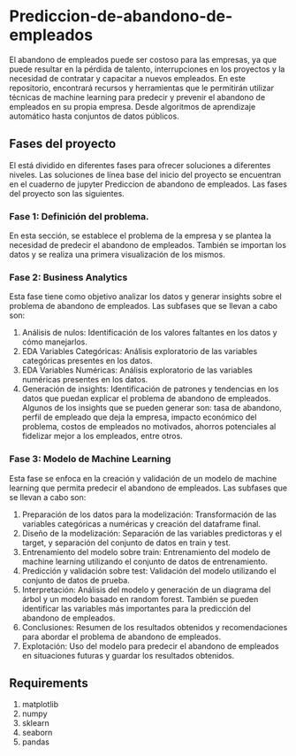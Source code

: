 # Prediccion-de-abandono-de-empleados
El abandono de empleados puede ser costoso para las empresas, ya que puede resultar en la pérdida de talento, interrupciones en los proyectos y la necesidad de contratar y capacitar a nuevos empleados. En este repositorio, encontrará recursos y herramientas que le permitirán utilizar técnicas de machine learning para predecir y prevenir el abandono de empleados en su propia empresa. Desde algoritmos de aprendizaje automático hasta conjuntos de datos públicos.

## Fases del proyecto
El está dividido en diferentes fases para ofrecer soluciones a diferentes niveles. Las soluciones de línea base del inicio del proyecto se encuentran en el cuaderno de jupyter 
Prediccion de abandono de empleados. Las fases del proyecto son las siguientes.
### Fase 1: Definición del problema.
En esta sección, se establece el problema de la empresa y se plantea la necesidad de predecir el abandono de empleados. También se importan los datos y se realiza una primera visualización de los mismos.

### Fase 2: Business Analytics
Esta fase tiene como objetivo analizar los datos y generar insights sobre el problema de abandono de empleados. Las subfases que se llevan a cabo son:
1. Análisis de nulos: Identificación de los valores faltantes en los datos y cómo manejarlos.
2. EDA Variables Categóricas: Análisis exploratorio de las variables categóricas presentes en los datos.
3. EDA Variables Numéricas: Análisis exploratorio de las variables numéricas presentes en los datos.
5. Generación de insights: Identificación de patrones y tendencias en los datos que puedan explicar el problema de abandono de empleados. Algunos de los insights que se    pueden generar son: tasa de abandono, perfil de empleado que deja la empresa, impacto económico del problema, costos de empleados no motivados, ahorros potenciales al fidelizar mejor a los empleados, entre otros.

### Fase 3: Modelo de Machine Learning
Esta fase se enfoca en la creación y validación de un modelo de machine learning que permita predecir el abandono de empleados. Las subfases que se llevan a cabo son:
1. Preparación de los datos para la modelización: Transformación de las variables categóricas a numéricas y creación del dataframe final.
2. Diseño de la modelización: Separación de las variables predictoras y el target, y separación del conjunto de datos en train y test.
3. Entrenamiento del modelo sobre train: Entrenamiento del modelo de machine learning utilizando el conjunto de datos de entrenamiento.
4. Predicción y validación sobre test: Validación del modelo utilizando el conjunto de datos de prueba.
5. Interpretación: Análisis del modelo y generación de un diagrama del árbol y un modelo basado en random forest. También se pueden identificar las variables más importantes para la predicción del abandono de empleados.
6. Conclusiones: Resumen de los resultados obtenidos y recomendaciones para abordar el problema de abandono de empleados.
7. Explotación: Uso del modelo para predecir el abandono de empleados en situaciones futuras y guardar los resultados obtenidos.

## Requirements
1. matplotlib
2. numpy
3. sklearn
4. seaborn
5. pandas





